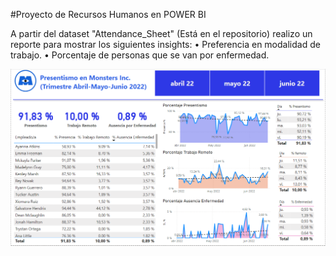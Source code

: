 #Proyecto de Recursos Humanos en POWER BI

A partir del dataset "Attendance_Sheet" (Está en el repositorio) realizo un reporte para mostrar los siguientes insights: 
• Preferencia en modalidad de trabajo.
• Porcentaje de personas que se van por enfermedad.

![Dashboard](/Captura.PNG)
